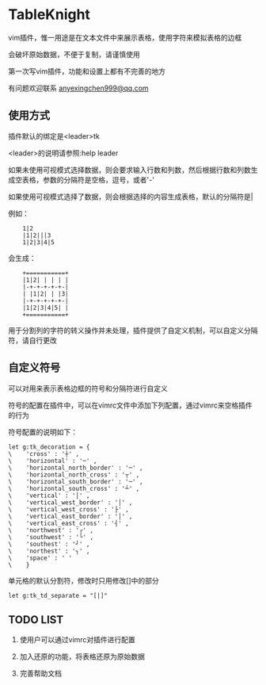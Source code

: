 TableKnight
===========

vim插件，惟一用途是在文本文件中来展示表格，使用字符来模拟表格的边框

会破坏原始数据，不便于复制，请谨慎使用

第一次写vim插件，功能和设置上都有不完善的地方

有问题欢迎联系 anyexingchen999@qq.com

使用方式
-----------

插件默认的绑定是&lt;leader&gt;tk

&lt;leader&gt;的说明请参照:help leader

如果未使用可视模式选择数据，则会要求输入行数和列数，然后根据行数和列数生成空表格，参数的分隔符是空格，逗号，或者'-'

如果使用可视模式选择了数据，则会根据选择的内容生成表格，默认的分隔符是|

例如：

		1|2
		|1|2|||3
		1|2|3|4|5

会生成：

		+===========+
		|1|2| | | | |
		|-+-+-+-+-+-|
		| |1|2| | |3|
		|-+-+-+-+-+-|
		|1|2|3|4|5| |
		+===========+

用于分割列的字符的转义操作并未处理，插件提供了自定义机制，可以自定义分隔符，请自行更改

自定义符号
-----------

可以对用来表示表格边框的符号和分隔符进行自定义

符号的配置在插件中，可以在vimrc文件中添加下列配置，通过vimrc来空格插件的行为

符号配置的说明如下：

    let g:tk_decoration = {                                           
    \    'cross' : '┼' , 
    \    'horizontal' : '─' ,
    \    'horizontal_north_border' : '─' ,
    \    'horizontal_north_cross' : '┬' ,
    \    'horizontal_south_border' : '─' ,
    \    'horizontal_south_cross' : '┴' ,
    \    'vertical' : '│' ,
    \    'vertical_west_border' : '│' ,
    \    'vertical_west_cross' : '├' ,
    \    'vertical_east_border' : '│' ,
    \    'vertical_east_cross' : '┤' ,
    \    'northwest' : '┌' ,
    \    'southwest' : '└' ,
    \    'southest' : '┘' ,
    \    'northest' : '┐' ,
    \    'space' : ' ' 
    \    }

单元格的默认分割符，修改时只用修改[]中的部分

    let g:tk_td_separate = "[|]"

TODO LIST
-----------

1. 使用户可以通过vimrc对插件进行配置

1. 加入还原的功能，将表格还原为原始数据

1. 完善帮助文档

